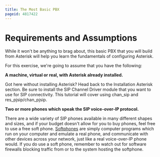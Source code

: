 ```yaml
---
title: The Most Basic PBX
pageid: 4817422
---
```


Requirements and Assumptions
============================

While it won't be anything to brag about, this basic PBX that you will build from Asterisk will help you learn the fundamentals of configuring Asterisk.

For this exercise, we're going to assume that you have the following:

**A machine, virtual or real, with Asterisk already installed.**

Got here without installing Asterisk? Head back to the Installation Asterisk section. Be sure to install the SIP Channel Driver module that you want to use for SIP connectivity. This tutorial will cover using chan\_sip and res\_pjsip/chan\_pjsip.

**Two or more phones which speak the SIP voice-over-IP protocol.**

There are a wide variety of SIP phones available in many different shapes and sizes, and if your budget doesn't allow for you to buy phones, feel free to use a free soft phone. [Softphones](http://en.wikipedia.org/wiki/Softphone) are simply computer programs which run on your computer and emulate a real phone, and communicate with other devices across your network, just like a real voice-over-IP phone would. If you do use a soft phone, remember to watch out for software firewalls blocking traffic from or to the system hosting the softphone.

